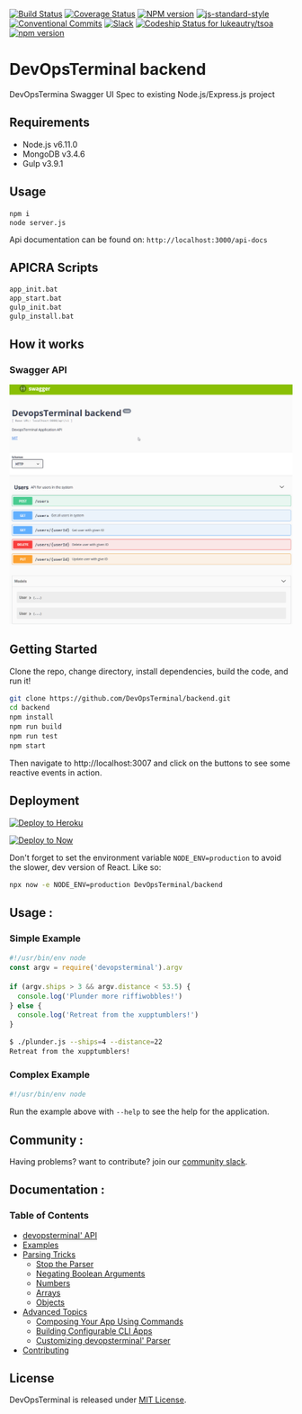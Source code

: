 [![Build Status][travis-image]][travis-url]
[![Coverage Status][coveralls-image]][coveralls-url]
[![NPM version][npm-image]][npm-url]
[![js-standard-style][standard-image]][standard-url]
[![Conventional Commits][conventional-commits-image]][conventional-commits-url]
[![Slack][slack-image]][slack-url]
[![Codeship Status for lukeautry/tsoa](https://codeship.com/projects/cdce38d0-1f6b-0134-258e-1ed679ae6c9d/status?branch=master)](https://codeship.com/projects/160322)
[![npm version](https://badge.fury.io/js/tsoa.svg)](https://badge.fury.io/js/tsoa)


# DevOpsTerminal backend

DevOpsTermina Swagger UI Spec to existing Node.js/Express.js project

## Requirements

* Node.js v6.11.0
* MongoDB v3.4.6
* Gulp v3.9.1

## Usage

    npm i
    node server.js

Api documentation can be found on: `http://localhost:3000/api-docs`



## APICRA Scripts

    app_init.bat
    app_start.bat
    gulp_init.bat
    gulp_install.bat


## How it works

### Swagger API
![docs swagger](docs/swagger_api.png)


## Getting Started

Clone the repo, change directory, install dependencies, build the code, and run it!

```sh
git clone https://github.com/DevOpsTerminal/backend.git
cd backend
npm install
npm run build
npm run test
npm start
```

Then navigate to http://localhost:3007 and click on the buttons to see some reactive events in action.

## Deployment


<a href="https://www.heroku.com/deploy/?template=https://github.com/DevOpsTerminal/backend"><img src="https://www.herokucdn.com/deploy/button.svg" alt="Deploy to Heroku" height="25px"></a>

<a href="https://deploy.now.sh/?repo=https://github.com/DevOpsTerminal/backend"><img src="https://deploy.now.sh/static/button.svg" alt="Deploy to Now" height="25px"></a>

Don't forget to set the environment variable `NODE_ENV=production` to avoid the slower, dev version of React. Like so:

```sh
npx now -e NODE_ENV=production DevOpsTerminal/backend
```


## Usage :

### Simple Example

````javascript
#!/usr/bin/env node
const argv = require('devopsterminal').argv

if (argv.ships > 3 && argv.distance < 53.5) {
  console.log('Plunder more riffiwobbles!')
} else {
  console.log('Retreat from the xupptumblers!')
}
````

```bash
$ ./plunder.js --ships=4 --distance=22
Retreat from the xupptumblers!
```

### Complex Example

```javascript
#!/usr/bin/env node

```

Run the example above with `--help` to see the help for the application.

## Community :

Having problems? want to contribute? join our [community slack](http://devtoolscommunity.herokuapp.com).


## Documentation :

### Table of Contents

* [devopsterminal' API](/docs/api.md)
* [Examples](/docs/examples.md)
* [Parsing Tricks](/docs/tricks.md)
  * [Stop the Parser](/docs/tricks.md#stop)
  * [Negating Boolean Arguments](/docs/tricks.md#negate)
  * [Numbers](/docs/tricks.md#numbers)
  * [Arrays](/docs/tricks.md#arrays)
  * [Objects](/docs/tricks.md#objects)
* [Advanced Topics](/docs/advanced.md)
  * [Composing Your App Using Commands](/docs/advanced.md#commands)
  * [Building Configurable CLI Apps](/docs/advanced.md#configuration)
  * [Customizing devopsterminal' Parser](/docs/advanced.md#customizing)
* [Contributing](/contributing.md)



## License

DevOpsTerminal is released under [MIT License](https://opensource.org/licenses/MIT).



[travis-url]: https://travis-ci.org/devopsterminal/devopsterminal
[travis-image]: https://img.shields.io/travis/devopsterminal/devopsterminal/master.svg
[coveralls-url]: https://coveralls.io/github/devopsterminal/devopsterminal
[coveralls-image]: https://img.shields.io/coveralls/devopsterminal/devopsterminal.svg
[npm-url]: https://www.npmjs.com/package/devopsterminal
[npm-image]: https://img.shields.io/npm/v/devopsterminal.svg
[standard-image]: https://img.shields.io/badge/code%20style-standard-brightgreen.svg
[standard-url]: http://standardjs.com/
[conventional-commits-image]: https://img.shields.io/badge/Conventional%20Commits-1.0.0-yellow.svg
[conventional-commits-url]: https://conventionalcommits.org/
[slack-image]: http://devtoolscommunity.herokuapp.com/badge.svg
[slack-url]: http://devtoolscommunity.herokuapp.com